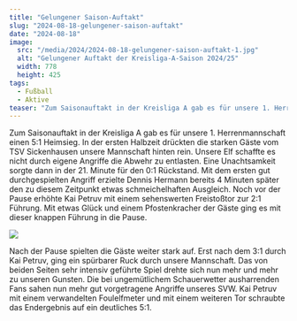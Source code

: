 ```yaml
---
title: "Gelungener Saison-Auftakt"
slug: "2024-08-18-gelungener-saison-auftakt"
date: "2024-08-18"
image:
  src: "/media/2024/2024-08-18-gelungener-saison-auftakt-1.jpg"
  alt: "Gelungener Auftakt der Kreisliga-A-Saison 2024/25"
  width: 778
  height: 425
tags:
  - Fußball
  - Aktive
teaser: "Zum Saisonauftakt in der Kreisliga A gab es für unsere 1. Herrenmannschaft einen sehenswerten Heimsieg."
---
```

Zum Saisonauftakt in der Kreisliga A gab es für unsere 1. Herrenmannschaft einen 5:1 Heimsieg. In der ersten Halbzeit drückten die starken Gäste vom TSV Sickenhausen unsere Mannschaft hinten rein. Unsere Elf schaffte es nicht durch eigene Angriffe die Abwehr zu entlasten. Eine Unachtsamkeit sorgte dann in der 21. Minute für den 0:1 Rückstand. Mit dem ersten gut durchgespielten Angriff erzielte Dennis Hermann bereits 4 Minuten später den zu diesem Zeitpunkt etwas schmeichelhaften Ausgleich. Noch vor der Pause erhöhte Kai Petruv mit einem sehenswerten Freistoßtor zur 2:1 Führung. Mit etwas Glück und einem Pfostenkracher der Gäste ging es mit dieser knappen Führung in die Pause.

![](/media/2024/2024-08-18-gelungener-saison-auftakt-2.jpg)

Nach der Pause spielten die Gäste weiter stark auf. Erst nach dem 3:1 durch Kai Petruv, ging ein spürbarer Ruck durch unsere Mannschaft. Das von beiden Seiten sehr intensiv geführte Spiel drehte sich nun mehr und mehr zu unseren Gunsten. Die bei ungemütlichem Schauerwetter ausharrenden Fans sahen nun mehr gut vorgetragene Angriffe unseres SVW. Kai Petruv mit einem verwandelten Foulelfmeter und mit einem weiteren Tor schraubte das Endergebnis auf ein deutliches 5:1.

